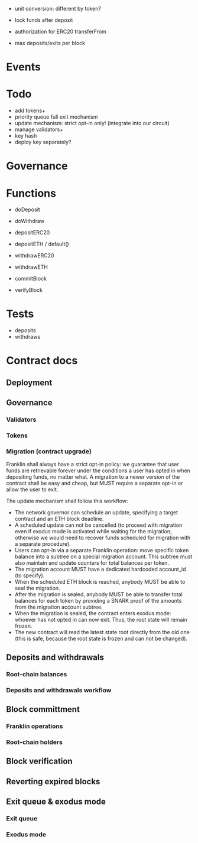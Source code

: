- unit conversion: different by token?
- lock funds after deposit
- authorization for ERC20 transferFrom

- max deposits/exits per block

# Events

# Todo

- add tokens+
- priority queue full exit mechanism
- update mechanism: strict opt-in only! (integrate into our circuit)
- manage validators+
- key hash
- deploy key separately?

# Governance

# Functions

- doDeposit
- doWithdraw

- depositERC20
- depositETH / default()
- withdrawERC20
- withdrawETH

- commitBlock
- verifyBlock

# Tests

- deposits
- withdraws


# Contract docs

## Deployment

## Governance
### Validators
### Tokens
### Migration (contract upgrade)

Franklin shall always have a strict opt-in policy: we guarantee that user funds are retrievable forever under the conditions a user has opted in when depositing funds, no matter what. A migration to a newer version of the contract shall be easy and cheap, but MUST require a separate opt-in or allow the user to exit.

The update mechanism shall follow this workflow:

- The network governor can schedule an update, specifying a target contract and an ETH block deadline.
- A scheduled update can not be cancelled (to proceed with migration even if exodus mode is activated while waiting for the migration; otherwise we would need to recover funds scheduled for migration with a separate procedure).
- Users can opt-in via a separate Franklin operation: move specific token balance into a subtree on a special migration account. This subtree must also maintain and update counters for total balances per token.
- The migration account MUST have a dedicated hardcoded account_id (to specify).
- When the scheduled ETH block is reached, anybody MUST be able to seal the migration.
- After the migration is sealed, anybody MUST be able to transfer total balances for each token by providing a SNARK proof of the amounts from the migration account subtree.
- When the migration is sealed, the contract enters exodus mode: whoever has not opted in can now exit. Thus, the root state will remain frozen.
- The new contract will read the latest state root directly from the old one (this is safe, because the root state is frozen and can not be changed).

## Deposits and withdrawals
### Root-chain balances
### Deposits and withdrawals workflow

## Block committment
### Franklin operations
### Root-chain holders

## Block verification

## Reverting expired blocks

## Exit queue & exodus mode
### Exit queue
### Exodus mode
